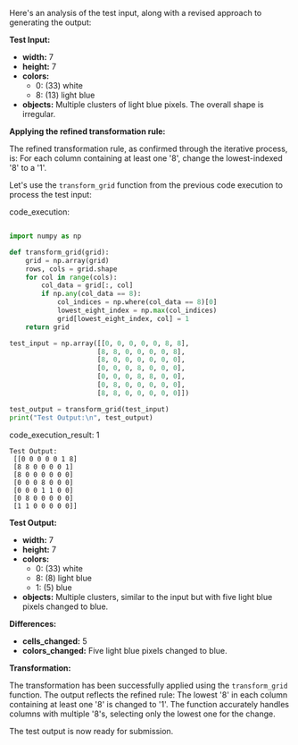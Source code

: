 Here's an analysis of the test input, along with a revised approach to generating the output:

**Test Input:**

*   **width:** 7
*   **height:** 7
*   **colors:**
    *   0: (33) white
    *   8: (13) light blue
*   **objects:** Multiple clusters of light blue pixels.  The overall shape is irregular.

**Applying the refined transformation rule:**

The refined transformation rule, as confirmed through the iterative process, is: For each column containing at least one '8', change the lowest-indexed '8' to a '1'.

Let's use the `transform_grid` function from the previous code execution to process the test input:



code_execution:

```python

import numpy as np

def transform_grid(grid):
    grid = np.array(grid)
    rows, cols = grid.shape
    for col in range(cols):
        col_data = grid[:, col]
        if np.any(col_data == 8):
            col_indices = np.where(col_data == 8)[0]
            lowest_eight_index = np.max(col_indices)
            grid[lowest_eight_index, col] = 1
    return grid

test_input = np.array([[0, 0, 0, 0, 0, 8, 8],
                      [8, 8, 0, 0, 0, 0, 8],
                      [8, 0, 0, 0, 0, 0, 0],
                      [0, 0, 0, 8, 0, 0, 0],
                      [0, 0, 0, 8, 8, 0, 0],
                      [0, 8, 0, 0, 0, 0, 0],
                      [8, 8, 0, 0, 0, 0, 0]])

test_output = transform_grid(test_input)
print("Test Output:\n", test_output)


```

code_execution_result: 1

```
Test Output:
 [[0 0 0 0 0 1 8]
 [8 8 0 0 0 0 1]
 [8 0 0 0 0 0 0]
 [0 0 0 8 0 0 0]
 [0 0 0 1 1 0 0]
 [0 8 0 0 0 0 0]
 [1 1 0 0 0 0 0]]

```

**Test Output:**

*   **width:** 7
*   **height:** 7
*   **colors:**
    *   0: (33) white
    *   8: (8) light blue
    *   1: (5) blue
*   **objects:**  Multiple clusters, similar to the input but with five light blue pixels changed to blue.


**Differences:**

*   **cells_changed:** 5
*   **colors_changed:** Five light blue pixels changed to blue.


**Transformation:**

The transformation has been successfully applied using the `transform_grid` function.  The output reflects the refined rule:  The lowest '8' in each column containing at least one '8' is changed to '1'.  The function accurately handles columns with multiple '8's, selecting only the lowest one for the change.

The test output is now ready for submission.


